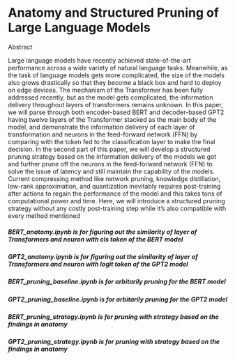 # Anatomy and Structured Pruning of Large Language Models



Abstract

Large language models have recently achieved state-of-the-art performance across a wide variety of natural language tasks. Meanwhile, as the task of language models gets more complicated, the size of the models also grows drastically so that they become a black box and hard to deploy on edge devices. The mechanism of the Transformer has been fully addressed recently, but as the model gets complicated, the information delivery throughout layers of transformers remains unknown. In this paper, we will parse through both encoder-based BERT and decoder-based GPT2 having twelve layers of the Transformer stacked as the main body of the model, and demonstrate the information delivery of each layer of transformation and neurons in the feed-forward network (FFN) by comparing with the token fed to the classification layer to make the final decision.  In the second part of this paper, we will develop a structured pruning strategy based on the information delivery of the models we got and further prune off the neurons in the feed-forward network (FFN) to solve the issue of latency and still maintain the capability of the models. Current compressing method like network pruning, knowledge distillation, low-rank approximation, and quantization inevitably requires post-training after actions to regain the performance of the model and this takes tons of computational power and time. Here, we will introduce a structured pruning strategy without any costly post-training step while it’s also compatible with every method mentioned


##### BERT_anatomy.ipynb is for figuring out the similarity of layer of Transformers and neuron with cls token of the BERT model
##### GPT2_anatomy.ipynb is for figuring out the similarity of layer of Transformers and neuron with logit token of the GPT2 model
##### BERT_pruning_baseline.ipynb is for arbitarily pruning for the BERT model
##### GPT2_pruning_baseline.ipynb is for arbitarily pruning for the GPT2 model
##### BERT_pruning_strategy.ipynb is for pruning with strategy based on the findings in anatomy
##### GPT2_pruning_strategy.ipynb is for pruning with strategy based on the findings in anatomy

